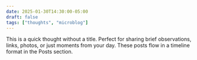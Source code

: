 ```yaml
---
date: 2025-01-30T14:30:00-05:00
draft: false
tags: ["thoughts", "microblog"]
---
```


This is a quick thought without a title. Perfect for sharing brief observations, links, photos, or just moments from your day. These posts flow in a timeline format in the Posts section.

